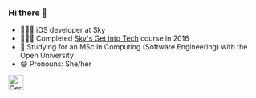 ### Hi there 👋

- 👩🏼‍💻 iOS developer at Sky 
- 👩🏼‍🎓 Completed [Sky's Get into Tech](http://getintotech.sky.com/courses/get-into-tech/) course in 2016
- 🌱 Studying for an MSc in Computing (Software Engineering) with the Open University
- 😄 Pronouns: She/her



<a href="https://dev.to/ceri_anne_dev">
  <img src="https://d2fltix0v2e0sb.cloudfront.net/dev-badge.svg" alt="Ceri-anne's DEV Profile" height="30" width="30">
</a>


<!--
**Ceri-anne/ceri-anne** is a ✨ _special_ ✨ repository because its `README.md` (this file) appears on your GitHub profile.

Here are some ideas to get you started:

- 🔭 I’m currently working on ...
- 🌱 I’m currently learning ...
- 👯 I’m looking to collaborate on ...
- 🤔 I’m looking for help with ...
- 💬 Ask me about ...
- 📫 How to reach me: ...
- 😄 Pronouns: ...
- ⚡ Fun fact: ...
-->
